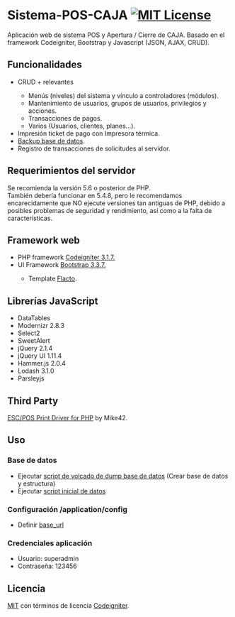 
# Sistema-POS-CAJA <a href="https://github.com/setodimario/Sistema-POS-CAJA/blob/master/LICENSE"><img src="https://camo.githubusercontent.com/017199f6ddb42287521bba1dc11cb5dd8afaa365/68747470733a2f2f696d672e736869656c64732e696f2f7061636b61676973742f6c2f77696c6c776173686275726e2f706870616d6f2e7376673f7374796c653d666c61742d737175617265" alt="MIT License" data-canonical-src="https://img.shields.io/packagist/l/willwashburn/phpamo.svg?style=flat-square" style="max-width:100%;"></a>
Aplicación web de sistema POS y Apertura / Cierre de CAJA. Basado en el framework Codeigniter, Bootstrap y Javascript (JSON, AJAX, CRUD).
## Funcionalidades
<ul>
  <li>CRUD + relevantes</li>
    <ul>
      <li>Menús (niveles) del sistema y vínculo a controladores (módulos).</li>
      <li>Mantenimiento de usuarios, grupos de usuarios, privilegios y acciones.</li>
      <li>Transacciones de pagos.</li>
      <li>Varios (Usuarios, clientes, planes...).</li>
    </ul>
  <li>Impresión ticket de pago con Impresora térmica.</li> 
  <li><a href="https://codeigniter.com/userguide3/database/utilities.html">Backup base de datos</a>.</li>
  <li>Registro de transacciones de solicitudes al servidor.</li>
</ul>

## Requerimientos del servidor
Se recomienda la versión 5.6 o posterior de PHP.</br>
También debería funcionar en 5.4.8, pero le recomendamos encarecidamente que NO ejecute versiones tan antiguas de PHP, debido a posibles problemas de seguridad y rendimiento, así como a la falta de características.
## Framework web
<ul>
  <li>PHP framework <a href="https://github.com/bcit-ci/CodeIgniter">Codeigniter 3.1.7.</a></li>
  <li>UI Framework <a href="https://github.com/twbs/bootstrap">Bootstrap 3.3.7.</a></li>
  <ul><li>Template <a href="https://wrapbootstrap.com/theme/flacto-admin-dashboard-template-WB0C3DCHM">Flacto</a>.</li></ul>
</ul>

## Librerías JavaScript
<ul>
  <li>DataTables</li>
  <li>Modernizr 2.8.3</li>
  <li>Select2</li>
  <li>SweetAlert</li>
  <li>jQuery 2.1.4</li>
  <li>jQuery UI 1.11.4</li>
  <li>Hammer.js 2.0.4</li>
  <li>Lodash 3.1.0</li>
  <li>Parsleyjs</li>
</ul>

## Third Party
<a href="https://github.com/mike42/escpos-php">ESC/POS Print Driver for PHP</a> by Mike42.
## Uso
### Base de datos
<ul>
  <li>Ejecutar <a href="https://github.com/setodimario/Sistema-POS-CAJA/blob/master/files/script_db_modeldb/script-dump-estrucutura-db.sql">script de volcado de dump base de datos</a> (Crear base de datos y estructura)</li>
  <li>Ejecutar <a href="https://github.com/setodimario/Sistema-POS-CAJA/blob/master/files/script_db_modeldb/script-start.sql">script inicial de datos</a></li>
</ul>

### Configuración /application/config
<ul>
  <li>Definir <a href="https://github.com/setodimario/Sistema-POS-CAJA/blob/master/application/config/config.php">base_url</a></li>
</ul>

### Credenciales aplicación
<ul>
  <li>Usuario: superadmin</li>
  <li>Contraseña: 123456</li>
</ul>

## Licencia
<a href="https://github.com/setodimario/Sistema-POS-CAJA/blob/master/LICENSE">MIT</a> con términos de licencia <a href="https://codeigniter.com/userguide3/license.html">Codeigniter</a>.

